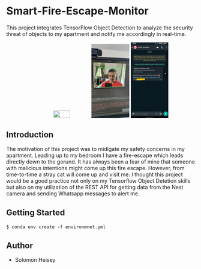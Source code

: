 # Smart-Fire-Escape-Monitor
This project integrates TensorFlow Object Detection to analyze the security threat of objects to my apartment and notify me accordingly in real-time.

<p align="center">
  <img src="images/setup.jpg" width="30%" height="30%">
  <img src="images/camera.jpg" width="20%" height="20%"> 
  <img src="images/whatsapp.png" width="20%" height="20%"> 
</p>

## Introduction
The motivation of this project was to midigate my safety concerns in my apartment. Leading up to my bedroom I have a fire-escape which leads directly down to the gorund. It has always been a fear of mine that someone with malicious intentions might come up this fire escape. However, from time-to-time a stray cat will come up and visit me. I thought this project would be a good practice not only on my Tensorflow Object Detetion skills but also on my utilization of the REST API for getting data from the Nest camera and sending Whatsapp messages to alert me.


## Getting Started
``` 
$ conda env create -f environmnet.yml
```

## Author
* Solomon Heisey



